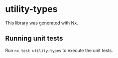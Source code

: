 # utility-types

This library was generated with [Nx](https://nx.dev).

## Running unit tests

Run `nx test utility-types` to execute the unit tests.
